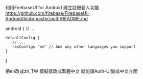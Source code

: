 利用FirebaseUI for Android 建立註冊登入功能
https://github.com/firebase/FirebaseUI-Android/blob/master/auth/README.md



android {
    // ...

    defaultConfig {
       // ...
       resConfigs "en" // And any other languages you support
    }
}



把en改成zh_TW 
模擬器改成繁體中文 就能讓Auth-UI變成中文介面
